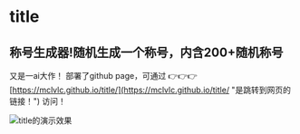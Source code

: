 # title
## 称号生成器!随机生成一个称号，内含200+随机称号
又是一ai大作！
部署了github page，可通过 👉👉👉[https://mclvlc.github.io/title/](https://mclvlc.github.io/title/ "是跳转到网页的链接！") 访问！<br>

![title的演示效果](https://mclvlc.github.io/title/title.gif "title的演示效果")
